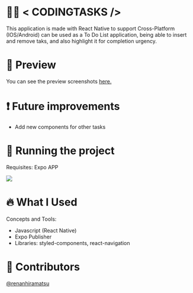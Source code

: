 # 👨‍💻 < CODINGTASKS />
This application is made with React Native to support Cross-Platform (IOS/Android)
<CodingTasks/> can be used as a To Do List application, being able to insert and remove taks, and also highlight it for completion urgency.

# 📱 Preview
You can see the preview screenshots [here.](https://www.renanhiramatsu.com/#3)

# ❗ Future improvements
- Add new components for other tasks

# 🔧 Running the project
Requisites: Expo APP

![](https://i.imgur.com/tTbf6om.png)
# 🔥 What I Used
Concepts and Tools:
- Javascript (React Native)
- Expo Publisher
- Libraries: styled-components, react-navigation



# 👨 Contributors
[@renanhiramatsu](https://www.linkedin.com/in/renan-hiramatsu-83583216a/)
